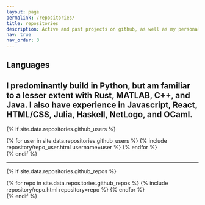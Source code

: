 ```yaml
---
layout: page
permalink: /repositories/
title: repositories
description: Active and past projects on github, as well as my personal profile. 
nav: true
nav_order: 3
---
```

## Languages

I predominantly build in Python, but am familiar to a lesser extent with Rust, MATLAB, C++, and Java. I also have experience in Javascript, React, HTML/CSS, Julia, Haskell, NetLogo, and OCaml.
---


{% if site.data.repositories.github_users %}
<div class="repositories d-flex flex-wrap flex-md-row flex-column justify-content-between align-items-center">
  {% for user in site.data.repositories.github_users %}
    {% include repository/repo_user.html username=user %}
  {% endfor %}
</div>
{% endif %}

---

{% if site.data.repositories.github_repos %}
<div class="repositories d-flex flex-wrap flex-md-row flex-column justify-content-between align-items-center">
  {% for repo in site.data.repositories.github_repos %}
    {% include repository/repo.html repository=repo %}
  {% endfor %}
</div>
{% endif %}

